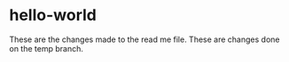 # hello-world

These are the changes made to the read me file.
These are changes done on the temp branch.
